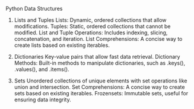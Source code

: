 Python Data Structures
1. Lists and Tuples
Lists: Dynamic, ordered collections that allow modifications.
Tuples: Static, ordered collections that cannot be modified.
List and Tuple Operations: Includes indexing, slicing, concatenation, and iteration.
List Comprehensions: A concise way to create lists based on existing iterables.

2. Dictionaries
Key-value pairs that allow fast data retrieval.
Dictionary Methods: Built-in methods to manipulate dictionaries, such as .keys(), .values(), and .items().

3. Sets
Unordered collections of unique elements with set operations like union and intersection.
Set Comprehensions: A concise way to create sets based on existing iterables.
Frozensets: Immutable sets, useful for ensuring data integrity.
